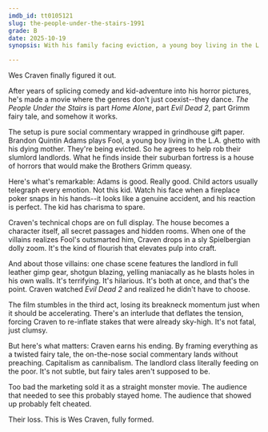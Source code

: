 ```yaml
---
imdb_id: tt0105121
slug: the-people-under-the-stairs-1991
grade: B
date: 2025-10-19
synopsis: With his family facing eviction, a young boy living in the L.A. ghetto agrees to help rob his slumlord landlords, only to discover their suburban home holds untold horrors.

---
```


Wes Craven finally figured it out.

After years of splicing comedy and kid-adventure into his horror pictures, he's made a movie where the genres don't just coexist--they dance. _The People Under the Stairs_ is part _Home Alone_, part _Evil Dead 2_, part Grimm fairy tale, and somehow it works.

The setup is pure social commentary wrapped in grindhouse gift paper. Brandon Quintin Adams plays Fool, a young boy living in the L.A. ghetto with his dying mother. They're being evicted. So he agrees to help rob their slumlord landlords. What he finds inside their suburban fortress is a house of horrors that would make the Brothers Grimm queasy.

Here's what's remarkable: Adams is good. Really good. Child actors usually telegraph every emotion. Not this kid. Watch his face when a fireplace poker snaps in his hands--it looks like a genuine accident, and his reaction is perfect. The kid has charisma to spare.

Craven's technical chops are on full display. The house becomes a character itself, all secret passages and hidden rooms. When one of the villains realizes Fool's outsmarted him, Craven drops in a sly Spielbergian dolly zoom. It's the kind of flourish that elevates pulp into craft.

And about those villains: one chase scene features the landlord in full leather gimp gear, shotgun blazing, yelling maniacally as he blasts holes in his own walls. It's terrifying. It's hilarious. It's both at once, and that's the point. Craven watched _Evil Dead 2_ and realized he didn't have to choose.

The film stumbles in the third act, losing its breakneck momentum just when it should be accelerating. There's an interlude that deflates the tension, forcing Craven to re-inflate stakes that were already sky-high. It's not fatal, just clumsy.

But here's what matters: Craven earns his ending. By framing everything as a twisted fairy tale, the on-the-nose social commentary lands without preaching. Capitalism as cannibalism. The landlord class literally feeding on the poor. It's not subtle, but fairy tales aren't supposed to be.

Too bad the marketing sold it as a straight monster movie. The audience that needed to see this probably stayed home. The audience that showed up probably felt cheated.

Their loss. This is Wes Craven, fully formed.
